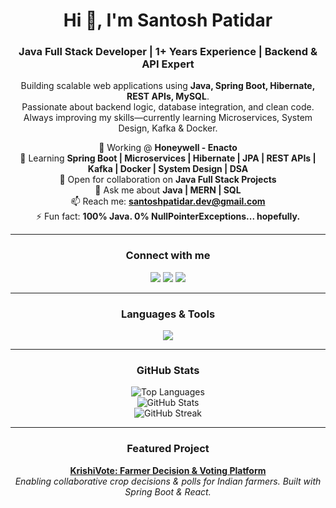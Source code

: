 <h1 align="center">Hi 👋, I'm Santosh Patidar</h1>
<h3 align="center">Java Full Stack Developer | 1+ Years Experience | Backend & API Expert</h3>

<p align="center">
  Building scalable web applications using <b>Java, Spring Boot, Hibernate, REST APIs, MySQL</b>.<br>
  Passionate about backend logic, database integration, and clean code.<br>
  Always improving my skills—currently learning Microservices, System Design, Kafka & Docker.
</p>

<div align="center">

🔭 Working @ <b>Honeywell - Enacto</b>  
🌱 Learning <b>Spring Boot | Microservices | Hibernate | JPA | REST APIs | Kafka | Docker | System Design | DSA</b>  
👯 Open for collaboration on <b>Java Full Stack Projects</b>  
💬 Ask me about <b>Java | MERN | SQL</b>  
📫 Reach me: <b>santoshpatidar.dev@gmail.com</b>  
⚡ Fun fact: <b>100% Java. 0% NullPointerExceptions... hopefully.</b>  

---

<h3 align="center">Connect with me</h3>
<p align="center">
  <a href="mailto:santoshpatidar.dev@gmail.com"><img src="https://img.shields.io/badge/Email-D14836?style=for-the-badge&logo=gmail&logoColor=white" /></a>
  <a href="https://www.linkedin.com/in/santosh-patidar" target="_blank"><img src="https://img.shields.io/badge/LinkedIn-0077B5?style=for-the-badge&logo=linkedin&logoColor=white" /></a>
  <a href="https://github.com/Santu-developer" target="_blank"><img src="https://img.shields.io/badge/GitHub-100000?style=for-the-badge&logo=github&logoColor=white" /></a>
</p>

---

<h3 align="center">Languages & Tools</h3>
<p align="center">
  <img src="https://skillicons.dev/icons?i=java,spring,hibernate,mysql,react,docker,kafka,nodejs,js,ts,html,css,git,figma,postman,linux" />
</p>

---

<h3 align="center">GitHub Stats</h3>
<p align="center">
  <img src="https://github-readme-stats.vercel.app/api/top-langs?username=Santu_developer&show_icons=true&locale=en&layout=compact" alt="Top Languages" />
  <br>
  <img src="https://github-readme-stats.vercel.app/api?username=Santu_developer&show_icons=true&locale=en" alt="GitHub Stats" />
  <br>
  <img src="https://github-readme-streak-stats.herokuapp.com/?user=Santu_developer&theme=radical" alt="GitHub Streak" />
</p>

---

<!-- Highlight your best project here -->
<h3 align="center">Featured Project</h3>
<p align="center">
  <a href="https://github.com/Santu_developer/KrishiVote"><strong>KrishiVote: Farmer Decision & Voting Platform</strong></a><br>
  <i>Enabling collaborative crop decisions & polls for Indian farmers. Built with Spring Boot & React.</i>
</p>
